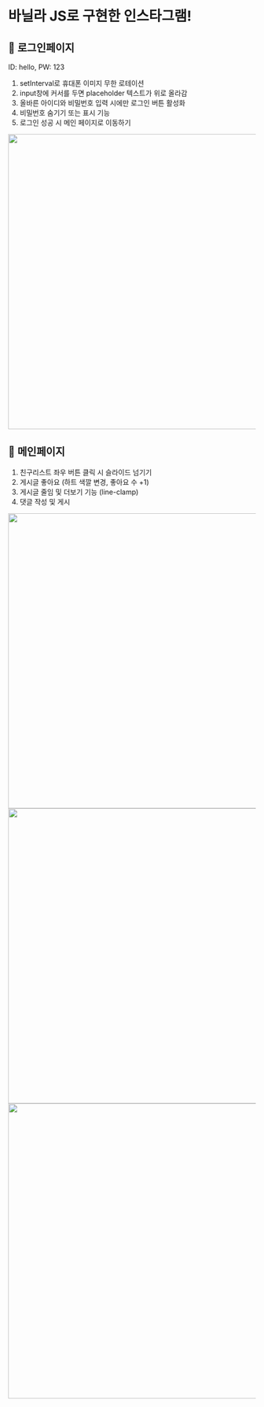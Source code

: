 # 바닐라 JS로 구현한 인스타그램!


## 🌊 로그인페이지
ID: hello, PW: 123
1. setInterval로 휴대폰 이미지 무한 로테이션
2. input창에 커서를 두면 placeholder 텍스트가 위로 올라감
3. 올바른 아이디와 비밀번호 입력 시에만 로그인 버튼 활성화
4. 비밀번호 숨기기 또는 표시 기능
5. 로그인 성공 시 메인 페이지로 이동하기

 <img width="600" src="https://user-images.githubusercontent.com/68722179/149500395-cd598b18-80f8-4a67-933d-d9f6808c65e0.gif" />

## 🧨 메인페이지 
1. 친구리스트 좌우 버튼 클릭 시 슬라이드 넘기기
2. 게시글 좋아요 (하트 색깔 변경, 좋아요 수 +1)
3. 게시글 줄임 및 더보기 기능 (line-clamp)
4. 댓글 작성 및 게시

 <img width="600" src="https://user-images.githubusercontent.com/68722179/149501601-5e1b7456-84f0-4124-b5c8-7bc0539ac963.gif" />
 <img width="600" src="https://user-images.githubusercontent.com/68722179/149500379-0315204c-3cc4-4bc5-8636-c0c3b15f1fc7.gif" />
 <img width="600" src="https://user-images.githubusercontent.com/68722179/149500680-00c55fb8-fb87-406a-8b12-ceba8d68ecde.gif" />
